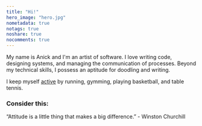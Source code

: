 ```yaml
---
title: "Hi!"
hero_image: "hero.jpg"
nometadata: true
notags: true
noshare: true
nocomments: true
---
```


My name is Anick and I'm an artist of software. I love writing code, designing systems, and managing the communication of processes. Beyond my technical skills, I possess an aptitude for doodling and writing.

I keep myself <a href="https://www.fitbit.com/user/4Z3GN9">active</a> by running, gymming, playing basketball, and table tennis.



<h3>Consider this: </h3>
“Attitude is a little thing that makes a big difference.” - Winston Churchill

